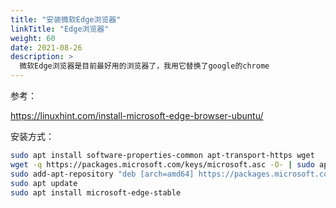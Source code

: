 ```yaml
---
title: "安装微软Edge浏览器"
linkTitle: "Edge浏览器"
weight: 60
date: 2021-08-26
description: >
  微软Edge浏览器是目前最好用的浏览器了，我用它替换了google的chrome
---
```


参考：

https://linuxhint.com/install-microsoft-edge-browser-ubuntu/

安装方式：

```bash
sudo apt install software-properties-common apt-transport-https wget
wget -q https://packages.microsoft.com/keys/microsoft.asc -O- | sudo apt-key add -
sudo add-apt-repository "deb [arch=amd64] https://packages.microsoft.com/repos/edge stable main"
sudo apt update
sudo apt install microsoft-edge-stable

```

